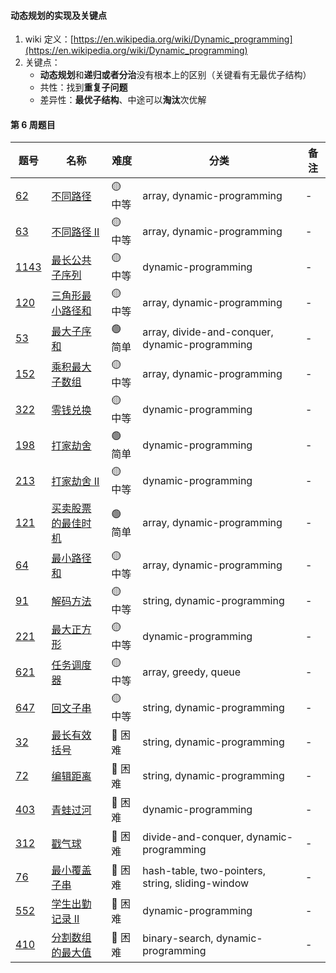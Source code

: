 #### 动态规划的实现及关键点

1. wiki 定义：[https://en.wikipedia.org/wiki/Dynamic_programming](https://en.wikipedia.org/wiki/Dynamic_programming)
2. 关键点：
    - **动态规划**和**递归或者分治**没有根本上的区别（关键看有无最优子结构）
    - 共性：找到**重复子问题**
    - 差异性：**最优子结构**、中途可以**淘汰**次优解

#### 第 6 周题目

| 题号                                                                                                                  | 名称                                                                                    | 难度     | 分类                                             | 备注 |
| --------------------------------------------------------------------------------------------------------------------- | --------------------------------------------------------------------------------------- | -------- | ------------------------------------------------ | ---- |
| [62](https://leetcode.com/problems/unique-paths/discuss/?currentPage=1&orderBy=most_votes&query=)                     | [不同路径](https://leetcode-cn.com/problems/unique-paths/)                              | 🟡 中等  | array, dynamic-programming                       | -    |
| [63](https://leetcode.com/problems/unique-paths-ii/discuss/?currentPage=1&orderBy=most_votes&query=)                  | [不同路径 II](https://leetcode-cn.com/problems/unique-paths-ii/)                        | 🟡 中等  | array, dynamic-programming                       | -    |
| [1143](https://leetcode.com/problems/longest-common-subsequence/discuss/?currentPage=1&orderBy=most_votes&query=)     | [最长公共子序列](https://leetcode-cn.com/problems/longest-common-subsequence/)          | 🟡 中等  | dynamic-programming                              | -    |
| [120](https://leetcode.com/problems/triangle/discuss/?currentPage=1&orderBy=most_votes&query=)                        | [三角形最小路径和](https://leetcode-cn.com/problems/triangle/)                          | 🟡 中等  | array, dynamic-programming                       | -    |
| [53](https://leetcode.com/problems/maximum-subarray/discuss/?currentPage=1&orderBy=most_votes&query=)                 | [最大子序和](https://leetcode-cn.com/problems/maximum-subarray/)                        | 🟢 简单  | array, divide-and-conquer, dynamic-programming   | -    |
| [152](https://leetcode.com/problems/maximum-product-subarray/discuss/?currentPage=1&orderBy=most_votes&query=)        | [乘积最大子数组](https://leetcode-cn.com/problems/maximum-product-subarray/)            | 🟡 中等  | array, dynamic-programming                       | -    |
| [322](https://leetcode.com/problems/coin-change/discuss/?currentPage=1&orderBy=most_votes&query=)                     | [零钱兑换](https://leetcode-cn.com/problems/coin-change/)                               | 🟡 中等  | dynamic-programming                              | -    |
| [198](https://leetcode.com/problems/house-robber/discuss/?currentPage=1&orderBy=most_votes&query=)                    | [打家劫舍](https://leetcode-cn.com/problems/house-robber/)                              | 🟢 简单  | dynamic-programming                              | -    |
| [213](https://leetcode.com/problems/house-robber-ii/discuss/?currentPage=1&orderBy=most_votes&query=)                 | [打家劫舍 II](https://leetcode-cn.com/problems/house-robber-ii/)                        | 🟡 中等  | dynamic-programming                              | -    |
| [121](https://leetcode.com/problems/best-time-to-buy-and-sell-stock/discuss/?currentPage=1&orderBy=most_votes&query=) | [买卖股票的最佳时机](https://leetcode-cn.com/problems/best-time-to-buy-and-sell-stock/) | 🟢 简单  | array, dynamic-programming                       | -    |
| [64](https://leetcode.com/problems/minimum-path-sum/discuss/?currentPage=1&orderBy=most_votes&query=)                 | [最小路径和](https://leetcode-cn.com/problems/minimum-path-sum/)                        | 🟡 中等  | array, dynamic-programming                       | -    |
| [91](https://leetcode.com/problems/decode-ways/discuss/?currentPage=1&orderBy=most_votes&query=)                      | [解码方法](https://leetcode-cn.com/problems/decode-ways/)                               | 🟡 中等  | string, dynamic-programming                      | -    |
| [221](https://leetcode.com/problems/maximal-square/discuss/?currentPage=1&orderBy=most_votes&query=)                  | [最大正方形](https://leetcode-cn.com/problems/maximal-square/)                          | 🟡 中等  | dynamic-programming                              | -    |
| [621](https://leetcode.com/problems/task-scheduler/discuss/?currentPage=1&orderBy=most_votes&query=)                  | [任务调度器](https://leetcode-cn.com/problems/task-scheduler/)                          | 🟡 中等  | array, greedy, queue                             | -    |
| [647](https://leetcode.com/problems/palindromic-substrings/discuss/?currentPage=1&orderBy=most_votes&query=)          | [回文子串](https://leetcode-cn.com/problems/palindromic-substrings/)                    | 🟡 中等  | string, dynamic-programming                      | -    |
| [32](https://leetcode.com/problems/longest-valid-parentheses/discuss/?currentPage=1&orderBy=most_votes&query=)        | [最长有效括号](https://leetcode-cn.com/problems/longest-valid-parentheses/)             | 🔴️ 困难 | string, dynamic-programming                      | -    |
| [72](https://leetcode.com/problems/edit-distance/discuss/?currentPage=1&orderBy=most_votes&query=)                    | [编辑距离](https://leetcode-cn.com/problems/edit-distance/)                             | 🔴️ 困难 | string, dynamic-programming                      | -    |
| [403](https://leetcode.com/problems/frog-jump/discuss/?currentPage=1&orderBy=most_votes&query=)                       | [青蛙过河](https://leetcode-cn.com/problems/frog-jump/)                                 | 🔴️ 困难 | dynamic-programming                              | -    |
| [312](https://leetcode.com/problems/burst-balloons/discuss/?currentPage=1&orderBy=most_votes&query=)                  | [戳气球](https://leetcode-cn.com/problems/burst-balloons/)                              | 🔴️ 困难 | divide-and-conquer, dynamic-programming          | -    |
| [76](https://leetcode.com/problems/minimum-window-substring/discuss/?currentPage=1&orderBy=most_votes&query=)         | [最小覆盖子串](https://leetcode-cn.com/problems/minimum-window-substring/)              | 🔴️ 困难 | hash-table, two-pointers, string, sliding-window | -    |
| [552](https://leetcode.com/problems/student-attendance-record-ii/discuss/?currentPage=1&orderBy=most_votes&query=)    | [学生出勤记录 II](https://leetcode-cn.com/problems/student-attendance-record-ii/)       | 🔴️ 困难 | dynamic-programming                              | -    |
| [410](https://leetcode.com/problems/split-array-largest-sum/discuss/?currentPage=1&orderBy=most_votes&query=)         | [分割数组的最大值](https://leetcode-cn.com/problems/split-array-largest-sum/)           | 🔴️ 困难 | binary-search, dynamic-programming               | -    |
